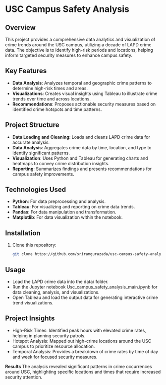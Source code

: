 # USC Campus Safety Analysis

## Overview
This project provides a comprehensive data analytics and visualization of crime trends around the USC campus, utilizing a decade of LAPD crime data. The objective is to identify high-risk periods and locations, helping inform targeted security measures to enhance campus safety.

## Key Features
- **Data Analysis**: Analyzes temporal and geographic crime patterns to determine high-risk times and areas.
- **Visualizations**: Creates visual insights using Tableau to illustrate crime trends over time and across locations.
- **Recommendations**: Proposes actionable security measures based on identified crime hotspots and time patterns.

## Project Structure
- **Data Loading and Cleaning**: Loads and cleans LAPD crime data for accurate analysis.
- **Data Analysis**: Aggregates crime data by time, location, and type to identify significant patterns.
- **Visualization**: Uses Python and Tableau for generating charts and heatmaps to convey crime distribution insights.
- **Reporting**: Summarizes findings and presents recommendations for campus safety improvements.

## Technologies Used
- **Python**: For data preprocessing and analysis.
- **Tableau**: For visualizing and reporting on crime data trends.
- **Pandas**: For data manipulation and transformation.
- **Matplotlib**: For data visualization within the notebook.

## Installation
1. Clone this repository:
   ```bash
   git clone https://github.com/sriramgurazada/usc-campus-safety-analysis.git

## Usage

- Load the LAPD crime data into the data/ folder.
- Run the Jupyter notebook Usc_campus_safety_analysis_main.ipynb for data cleaning, analysis, and visualizations.
- Open Tableau and load the output data for generating interactive crime trend visualizations.

## Project Insights

- High-Risk Times: Identified peak hours with elevated crime rates, helping in planning security patrols.
- Hotspot Analysis: Mapped out high-crime locations around the USC campus to prioritize resource allocation.
- Temporal Analysis: Provides a breakdown of crime rates by time of day and week for focused security measures.

**Results**
The analysis revealed significant patterns in crime occurrences around USC, highlighting specific locations and times that require increased security attention.

